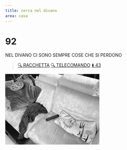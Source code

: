 ```yaml
---
title: cerca nel divano
area: casa
---
```

# 92
NEL DIVANO CI SONO SEMPRE COSE CHE SI PERDONO

> [🔍 RACCHETTA](236-casa-racchetta-OGGETTO.md)
> [🔍 TELECOMANDO](237-casa-telecomando-OGGETTO.md)
> [⬇️ 43](43-casa-sul_divano.md)

![foto_121](../_assets/preview/foto_121.jpg)
